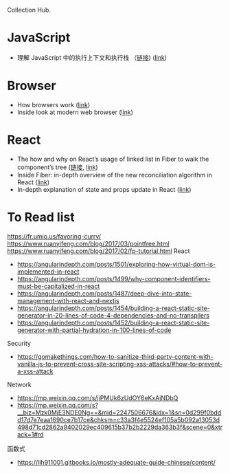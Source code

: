 Collection Hub.
# JavaScript
- 理解 JavaScript 中的执行上下文和执行栈 （[链接](https://juejin.cn/post/6844903682283143181)) ([link](https://link.juejin.cn/?target=https%3A%2F%2Fblog.bitsrc.io%2Funderstanding-execution-context-and-execution-stack-in-javascript-1c9ea8642dd0))
# Browser
- How browsers work ([link](https://web.dev/articles/howbrowserswork))
- Inside look at modern web browser ([link](https://developer.chrome.com/blog/inside-browser-part1))

# React
- The how and why on React’s usage of linked list in Fiber to walk the component’s tree ([链接](https://juejin.cn/post/6844903753347252237), [link](https://medium.com/react-in-depth/the-how-and-why-on-reacts-usage-of-linked-list-in-fiber-67f1014d0eb7))
- Inside Fiber: in-depth overview of the new reconciliation algorithm in React  ([link](https://medium.com/react-in-depth/inside-fiber-in-depth-overview-of-the-new-reconciliation-algorithm-in-react-e1c04700ef6e))
- In-depth explanation of state and props update in React ([link](https://angularindepth.com/posts/1009/in-depth-explanation-of-state-and-props-update-in-react))

# To Read list
https://fr.umio.us/favoring-curry/
https://www.ruanyifeng.com/blog/2017/03/pointfree.html
https://www.ruanyifeng.com/blog/2017/02/fp-tutorial.html
React 
-  https://angularindepth.com/posts/1501/exploring-how-virtual-dom-is-implemented-in-react
- https://angularindepth.com/posts/1499/why-component-identifiers-must-be-capitalized-in-react
- https://angularindepth.com/posts/1487/deep-dive-into-state-management-with-react-and-nextjs
- https://angularindepth.com/posts/1454/building-a-react-static-site-generator-in-20-lines-of-code-4-dependencies-and-no-transpilers
- https://angularindepth.com/posts/1452/building-a-react-static-site-generator-with-partial-hydration-in-100-lines-of-code

Security
- https://gomakethings.com/how-to-sanitize-third-party-content-with-vanilla-js-to-prevent-cross-site-scripting-xss-attacks/#how-to-prevent-a-xss-attack

Network
- https://mp.weixin.qq.com/s/jiPMUk6zUdOY6eKxAjNDbQ
- https://mp.weixin.qq.com/s?__biz=Mzk0MjE3NDE0Ng==&mid=2247506676&idx=1&sn=0d299f0bddd17d7e7eaa1690ce7b17ce&chksm=c33a3f4e5524ef105a5b092a13053d498d71cd2862a9402029ec409615b37b2b2229da363b3f&scene=0&xtrack=1#rd

函数式
- https://llh911001.gitbooks.io/mostly-adequate-guide-chinese/content/
